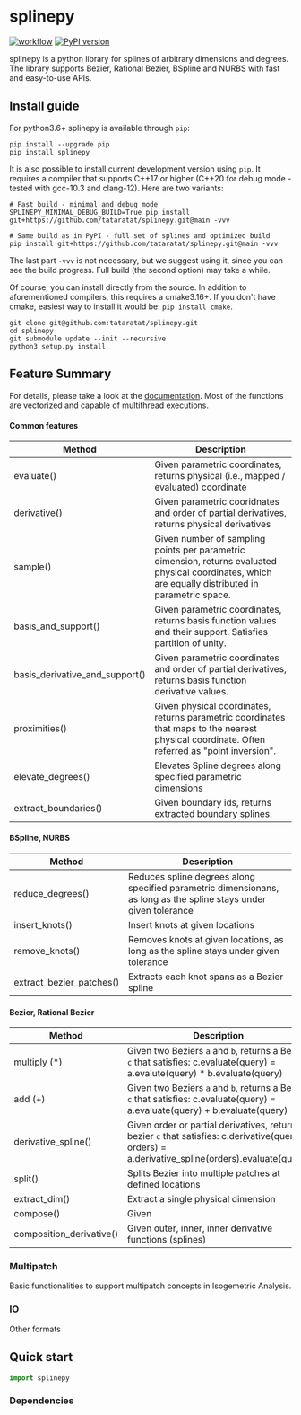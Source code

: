 # splinepy
[![workflow](https://github.com/tataratat/splinepy/actions/workflows/main.yml/badge.svg)](https://github.com/tataratat/splinepy/actions)
[![PyPI version](https://badge.fury.io/py/splinepy.svg)](https://badge.fury.io/py/splinepy)
  
splinepy is a python library for splines of arbitrary dimensions and degrees.
The library supports Bezier, Rational Bezier, BSpline and NURBS with fast and easy-to-use APIs.

## Install guide
For python3.6+ splinepy is available through `pip`:
```
pip install --upgrade pip
pip install splinepy
```

It is also possible to install current development version using `pip`. It requires a compiler that supports C++17 or higher (C++20 for debug mode - tested with gcc-10.3 and clang-12). Here are two variants:
```
# Fast build - minimal and debug mode
SPLINEPY_MINIMAL_DEBUG_BUILD=True pip install git+https://github.com/tataratat/splinepy.git@main -vvv

# Same build as in PyPI - full set of splines and optimized build
pip install git+https://github.com/tataratat/splinepy.git@main -vvv
```
The last part `-vvv` is not necessary, but we suggest using it, since you can see the build progress. Full build (the second option) may take a while.

Of course, you can install directly from the source.
In addition to aforementioned compilers, this requires a cmake3.16+. If you don't have cmake, easiest way to install it would be: `pip install cmake`.
```
git clone git@github.com:tataratat/splinepy.git
cd splinepy
git submodule update --init --recursive
python3 setup.py install
```

## Feature Summary
For details, please take a look at the [documentation](https://tataratat.github.io/splinepy).
Most of the functions are vectorized and capable of multithread executions.

#### Common features
| Method | Description |
| ------ | ----------- |
| evaluate() | Given parametric coordinates, returns physical (i.e., mapped / evaluated) coordinate |
| derivative() | Given parametric cooridnates and order of partial derivatives, returns physical derivatives |
| sample() | Given number of sampling points per parametric dimension,  returns evaluated physical coordinates, which are equally distributed in parametric space. |
| basis_and_support() | Given parametric coordinates, returns basis function values and their support. Satisfies partition of unity. |
| basis_derivative_and_support() | Given parametric coordinates and order of partial derivatives, returns basis function derivative values. |
| proximities() | Given physical coordinates, returns parametric coordinates that maps to the nearest physical coordinate. Often referred as "point inversion". |
| elevate_degrees() | Elevates Spline degrees along specified parametric dimensions |
| extract_boundaries() | Given boundary ids, returns extracted boundary splines. |

#### BSpline, NURBS
| Method | Description |
| ------ | ----------- |
| reduce_degrees() | Reduces spline degrees along specified parametric dimensionans, as long as the spline stays under given tolerance |
| insert_knots() | Insert knots at given locations |
| remove_knots() | Removes knots at given locations, as long as the spline stays under given tolerance |
| extract_bezier_patches() | Extracts each knot spans as a Bezier spline |

#### Bezier, Rational Bezier
| Method | Description |
| ------ | ----------- |
| multiply (*) | Given two Beziers `a` and `b`, returns a Bezier `c` that satisfies: c.evaluate(query) = a.evalute(query) * b.evaluate(query) |
| add (+) | Given two Beziers `a` and `b`, returns a Bezier `c` that satisfies:  c.evaluate(query) = a.evaluate(query) + b.evaluate(query) |
| derivative_spline() | Given order or partial derivatives, returns a bezier `c` that satisfies: c.derivative(query, orders) = a.derivative_spline(orders).evaluate(query) |
| split() | Splits Bezier into multiple patches at defined locations |
| extract_dim() | Extract a single physical dimension |
| compose() | Given |
| composition_derivative() | Given outer, inner, inner derivative functions (splines) |


### Multipatch
Basic functionalities to support multipatch concepts in Isogemetric Analysis.

### IO
Other formats


## Quick start
```python
import splinepy


```


### Dependencies
